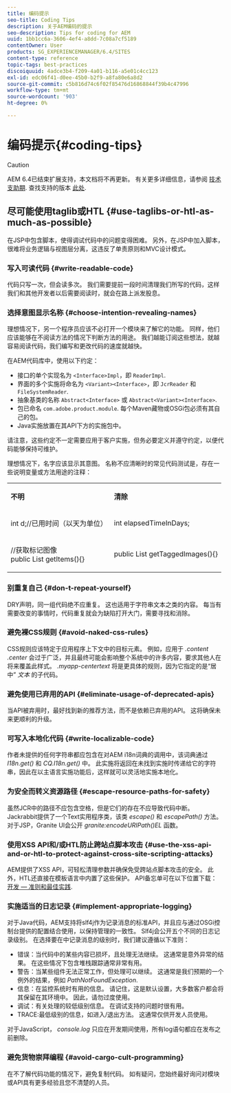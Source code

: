 ```yaml
---
title: 编码提示
seo-title: Coding Tips
description: 关于AEM编码的提示
seo-description: Tips for coding for AEM
uuid: 1bb1cc6a-3606-4ef4-a8dd-7c08a7cf5189
contentOwner: User
products: SG_EXPERIENCEMANAGER/6.4/SITES
content-type: reference
topic-tags: best-practices
discoiquuid: 4adce3b4-f209-4a01-b116-a5e01c4cc123
exl-id: edc06f41-d0ee-45b0-b2f9-a8fa80e6a8d2
source-git-commit: c5b816d74c6f02f85476d16868844f39b4c47996
workflow-type: tm+mt
source-wordcount: '903'
ht-degree: 0%

---
```


# 编码提示{#coding-tips}

>[!CAUTION]
>
>AEM 6.4已结束扩展支持，本文档将不再更新。 有关更多详细信息，请参阅 [技术支助期](https://helpx.adobe.com/cn/support/programs/eol-matrix.html). 查找支持的版本 [此处](https://experienceleague.adobe.com/docs/).

## 尽可能使用taglib或HTL {#use-taglibs-or-htl-as-much-as-possible}

在JSP中包含脚本，使得调试代码中的问题变得困难。 另外，在JSP中加入脚本，很难将业务逻辑与视图层分离，这违反了单责原则和MVC设计模式。

### 写入可读代码 {#write-readable-code}

代码只写一次，但会读多次。 我们需要提前一段时间清理我们所写的代码，这样我们和其他开发者以后需要阅读时，就会在路上派发股息。

### 选择意图显示名称 {#choose-intention-revealing-names}

理想情况下，另一个程序员应该不必打开一个模块来了解它的功能。 同样，他们应该能够在不阅读方法的情况下判断方法的用途。 我们越能订阅这些想法，就越容易阅读代码，我们编写和更改代码的速度就越快。

在AEM代码库中，使用以下约定：


* 接口的单个实现名为 `<Interface>Impl`，即 `ReaderImpl`.
* 界面的多个实施将命名为 `<Variant><Interface>`，即 `JcrReader` 和 `FileSystemReader`.
* 抽象基类的名称 `Abstract<Interface>` 或 `Abstract<Variant><Interface>`.
* 包已命名 `com.adobe.product.module`.  每个Maven藏物或OSGi包必须有其自己的包。
* Java实施放置在其API下方的实施包中。


请注意，这些约定不一定需要应用于客户实施，但务必要定义并遵守约定，以便代码能够保持可维护。

理想情况下，名字应该显示其意图。 名称不应清晰时的常见代码测试是，存在一些说明变量或方法用途的注释：

<table> 
 <tbody> 
  <tr> 
   <td><p><strong>不明</strong></p> </td> 
   <td><p><strong>清除</strong></p> </td> 
  </tr> 
  <tr> 
   <td><p>int d;//已用时间（以天为单位）</p> </td> 
   <td><p>int elapsedTimeInDays;</p> </td> 
  </tr> 
  <tr> 
   <td><p>//获取标记图像<br /> public List getItems(){}</p> </td> 
   <td><p>public List getTaggedImages(){}</p> </td> 
  </tr> 
 </tbody> 
</table>

### 别重复自己  {#don-t-repeat-yourself}

DRY声明，同一组代码绝不应重复。 这也适用于字符串文本之类的内容。 每当有需要改变的事情时，代码重复就会为缺陷打开大门，需要寻找和消除。

### 避免裸CSS规则 {#avoid-naked-css-rules}

CSS规则应该特定于应用程序上下文中的目标元素。 例如，应用于 *.content .center* 会过于广泛，并且最终可能会影响整个系统中的许多内容，要求其他人在将来覆盖此样式。 *.myapp-centertext* 将是更具体的规则，因为它指定的是“居中” *文本* 的子代码。

### 避免使用已弃用的API {#eliminate-usage-of-deprecated-apis}

当API被弃用时，最好找到新的推荐方法，而不是依赖已弃用的API。 这将确保未来更顺利的升级。

### 可写入本地化代码 {#write-localizable-code}

作者未提供的任何字符串都应包含在对AEM i18n词典的调用中，该词典通过 *I18n.get()* 和 *CQ.I18n.get()* 中。 此实施将返回在未找到实施时传递给它的字符串，因此在以主语言实施功能后，这样就可以灵活地实施本地化。

### 为安全而转义资源路径 {#escape-resource-paths-for-safety}

虽然JCR中的路径不应包含空格，但是它们的存在不应导致代码中断。 Jackrabbit提供了一个Text实用程序类，该类 *escape()* 和 *escapePath()* 方法。 对于JSP，Granite UI会公开 *granite:encodeURIPath()EL* 函数。

### 使用XSS API和/或HTL防止跨站点脚本攻击 {#use-the-xss-api-and-or-htl-to-protect-against-cross-site-scripting-attacks}

AEM提供了XSS API，可轻松清理参数并确保免受跨站点脚本攻击的安全。 此外，HTL还直接在模板语言中内置了这些保护。 API备忘单可在以下位置下载： [开发 — 准则和最佳实践](/help/sites-developing/dev-guidelines-bestpractices.md).

### 实施适当的日志记录 {#implement-appropriate-logging}

对于Java代码，AEM支持将slf4j作为记录消息的标准API，并且应与通过OSGi控制台提供的配置结合使用，以保持管理的一致性。 Slf4j会公开五个不同的日志记录级别。 在选择要在中记录消息的级别时，我们建议遵循以下准则：

* 错误：当代码中的某些内容已损坏，且处理无法继续。 这通常是意外异常的结果。 在这些情况下包含堆栈跟踪通常非常有用。
* 警告：当某些组件无法正常工作，但处理可以继续。 这通常是我们预期的一个例外的结果，例如 *PathNotFoundException*.
* 信息：在监控系统时有用的信息。 请记住，这是默认设置，大多数客户都会将其保留在其环境中。 因此，请勿过度使用。
* 调试：有关处理的较低级别信息。 在调试支持的问题时很有用。
* TRACE:最低级别的信息，如进入/退出方法。 这通常仅供开发人员使用。

对于JavaScript， *console.log* 只应在开发期间使用，所有log语句都应在发布之前删除。

### 避免货物崇拜编程 {#avoid-cargo-cult-programming}

在不了解代码功能的情况下，避免复制代码。 如有疑问，您始终最好询问对模块或API具有更多经验且您不清楚的人员。

